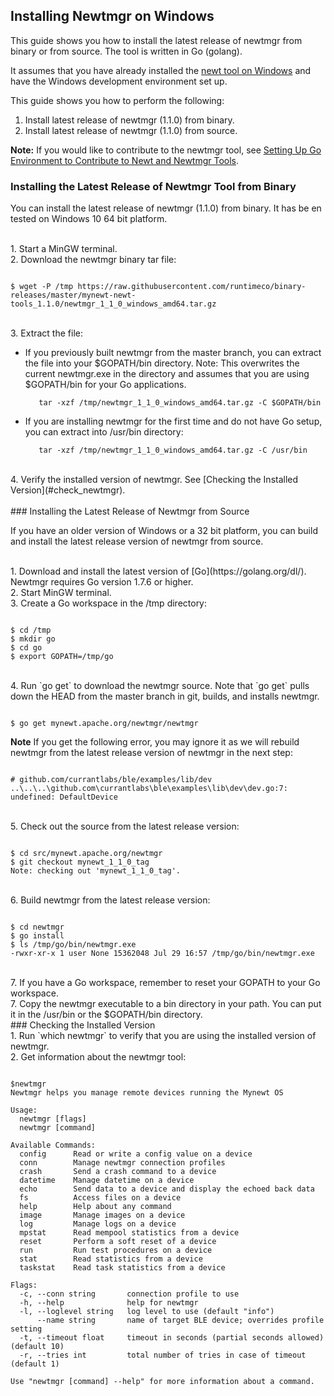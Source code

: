 ## Installing Newtmgr on Windows

This guide shows you how to install the latest release of newtmgr from binary or from source. The tool is written in Go (golang).

It assumes that you have already installed the [newt tool on Windows](/newt/install/newt_windows/) and have the Windows development environment set up.  

This guide shows you how to perform the following:

1. Install latest release of newtmgr (1.1.0) from binary.
2. Install latest release of newtmgr (1.1.0) from source.

**Note:** If you would like to contribute to the newtmgr tool, see [Setting Up Go Environment to Contribute to Newt and Newtmgr Tools](/faq/go_env.md).

### Installing the Latest Release of Newtmgr Tool from Binary

You can install the latest release of newtmgr (1.1.0) from binary. It has be
en tested on Windows 10 64 bit platform.

<br>
1. Start a MinGW terminal.  

<br>
2. Download the newtmgr binary tar file:

```no-highlight

$ wget -P /tmp https://raw.githubusercontent.com/runtimeco/binary-releases/master/mynewt-newt-tools_1.1.0/newtmgr_1_1_0_windows_amd64.tar.gz

```
<br>
3. Extract the file:

* If you previously built newtmgr from the master branch, you can extract the file into your $GOPATH/bin directory. Note: This overwrites the current newtmgr.exe in the directory and assumes that you are using $GOPATH/bin for your Go applications.

         tar -xzf /tmp/newtmgr_1_1_0_windows_amd64.tar.gz -C $GOPATH/bin

* If you are installing newtmgr for the first time and do not have Go setup, you can extract into /usr/bin directory:

         tar -xzf /tmp/newtmgr_1_1_0_windows_amd64.tar.gz -C /usr/bin


<br>
4. Verify the installed version of newtmgr. See [Checking the Installed Version](#check_newtmgr).
<br>


<br>
### Installing the Latest Release of Newtmgr from Source

If you have an older version of Windows or a 32 bit platform, you can build and install the latest release version of newtmgr from source.

<br>
1. Download and install the latest version of [Go](https://golang.org/dl/). Newtmgr requires Go version 1.7.6 or higher.

<br>
2. Start MinGW terminal. 

<br>
3. Create a Go workspace in the /tmp directory:

```no-highlight

$ cd /tmp
$ mkdir go
$ cd go
$ export GOPATH=/tmp/go

```

<br>
4. Run `go get` to download the newtmgr source.  Note that `go get` pulls down the HEAD from the master branch in git, builds, and installs newtmgr.

```no-highlight

$ go get mynewt.apache.org/newtmgr/newtmgr
```
**Note** If you get the following error, you may ignore it as we will rebuild newtmgr from the latest release version of newtmgr in the next step: 

```no-highlight

# github.com/currantlabs/ble/examples/lib/dev
..\..\..\github.com\currantlabs\ble\examples\lib\dev\dev.go:7: undefined: DefaultDevice

```

<br>
5. Check out the source from the latest release version:

```no-highlight

$ cd src/mynewt.apache.org/newtmgr
$ git checkout mynewt_1_1_0_tag
Note: checking out 'mynewt_1_1_0_tag'.

```

<br>
6. Build newtmgr from the latest release version:

```no-highlight

$ cd newtmgr
$ go install
$ ls /tmp/go/bin/newtmgr.exe
-rwxr-xr-x 1 user None 15362048 Jul 29 16:57 /tmp/go/bin/newtmgr.exe

```

<br>
7. If you have a Go workspace, remember to reset your GOPATH to your Go workspace.

<br>
7. Copy the newtmgr executable to a bin directory in your path. You can put it in the /usr/bin or the $GOPATH/bin directory.


<br>
### <a name="check_newtmgr"></a>Checking the Installed Version

<br>
1. Run `which newtmgr` to verify that you are using the installed version of newtmgr.

<br>
2. Get information about the newtmgr tool:

```no-highlight

$newtmgr
Newtmgr helps you manage remote devices running the Mynewt OS

Usage:
  newtmgr [flags]
  newtmgr [command]

Available Commands:
  config      Read or write a config value on a device
  conn        Manage newtmgr connection profiles
  crash       Send a crash command to a device
  datetime    Manage datetime on a device
  echo        Send data to a device and display the echoed back data
  fs          Access files on a device
  help        Help about any command
  image       Manage images on a device
  log         Manage logs on a device
  mpstat      Read mempool statistics from a device
  reset       Perform a soft reset of a device
  run         Run test procedures on a device
  stat        Read statistics from a device
  taskstat    Read task statistics from a device

Flags:
  -c, --conn string       connection profile to use
  -h, --help              help for newtmgr
  -l, --loglevel string   log level to use (default "info")
      --name string       name of target BLE device; overrides profile setting
  -t, --timeout float     timeout in seconds (partial seconds allowed) (default 10)
  -r, --tries int         total number of tries in case of timeout (default 1)

Use "newtmgr [command] --help" for more information about a command.

```
